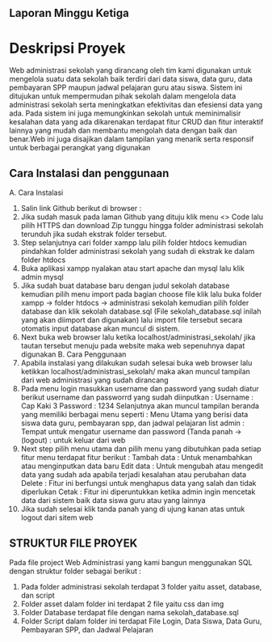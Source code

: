 ## Laporan Minggu Ketiga

# Deskripsi Proyek
Web administrasi sekolah yang dirancang oleh tim kami digunakan untuk mengelola suatu data sekolah baik terdiri dari data siswa, data guru, data pembayaran SPP maupun jadwal pelajaran guru atau siswa. Sistem ini ditujukan untuk mempermudan pihak sekolah dalam mengelola data administrasi sekolah serta meningkatkan efektivitas dan efesiensi data yang ada. Pada sistem ini  juga memungkinkan sekolah untuk meminimalisir kesalahan data yang ada dikarenakan terdapat fitur CRUD dan fitur interaktif lainnya yang mudah dan membantu mengolah data dengan baik dan benar.Web ini juga disajikan dalam tampilan yang menarik serta responsif untuk berbagai perangkat yang digunakan 

## Cara Instalasi dan penggunaan

A. Cara Instalasi
  1. Salin link Github berikut di browser :
  2. Jika sudah masuk pada laman Github yang dituju klik menu <> Code lalu pilih HTTPS dan download Zip tunggu hingga folder administrasi sekolah terunduh jika sudah ekstrak folder tersebut.
  3. Step selanjutnya cari folder xampp lalu pilih folder htdocs kemudian pindahkan folder administrasi sekolah yang sudah di ekstrak ke dalam folder htdocs
  4. Buka aplikasi xampp nyalakan atau start apache dan mysql lalu klik admin mysql
  5. Jika sudah buat database baru dengan judul sekolah database kemudian pilih menu import pada bagian choose file klik lalu buka folder xampp -> folder htdocs -> administrasi sekolah kemudian pilih folder database dan klik sekolah database.sql (File sekolah_database.sql inilah yang akan diimport dan digunakan) lalu import file tersebut secara otomatis input database akan muncul di sistem.
  6. Next buka web browser lalu ketika localhost/administrasi_sekolah/ jika tautan tersebut menuju pada website maka web sepenuhnya dapat digunakan
B. Cara Penggunaan
   1. Apabila instalasi yang dilakukan sudah selesai buka web browser lalu ketikkan localhost/administrasi_sekolah/ maka akan muncul tampilan dari web administrasi yang sudah dirancang
   2. Pada menu login masukkan username dan password yang sudah diatur berikut username dan passworrd yang sudah diinputkan :             Username : Cap Kaki 3                                                                                                              Password : 1234                                                                                                                 Selanjutnya akan muncul tampilan beranda yang memiliki berbagai menu seperti :  Menu Utama yang berisi data siswa data guru, pembayaran spp, dan jadwal pelajaran list admin : Tempat untuk mengatur username dan password (Tanda panah -> (logout) : untuk keluar dari web
   3. Next step pilih menu utama dan pilih menu yang dibutuhkan pada setiap fitur menu terdapat fitur berikut :                           Tambah data : Untuk menambahkan atau menginputkan data baru                                                                           Edit data : Untuk mengubah atau mengedit data yang sudah ada apabila terjadi kesalahan atau perubahan data                                Delete : Fitur ini berfungsi untuk menghapus data yang salah dan tidak diperlukan                                                         Cetak : Fitur ini diperuntukkan ketika admin ingin mencetak data dari sistem baik data siswa guru atau yang lainnya
   4. Jika sudah selesai klik tanda panah yang di ujung kanan atas untuk logout dari sitem web

## STRUKTUR FILE PROYEK

Pada file project Web Administrasi yang kami bangun menggunakan SQL dengan struktur folder sebagai berikut :

  1. Pada folder administrasi sekolah terdapat 3 folder yaitu asset, database, dan script
  2. Folder asset dalam folder ini terdapat 2 file yaitu css dan img
  3. Folder Database terdapat file dengan nama sekolah_database.sql
  4. Folder Script dalam folder ini terdapat File Login, Data Siswa, Data Guru, Pembayaran SPP, dan Jadwal Pelajaran
      

    

      
  
     
